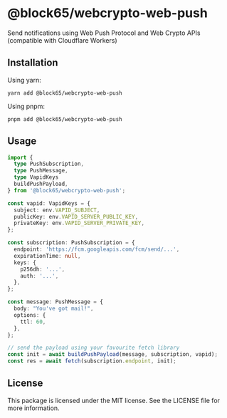 # @block65/webcrypto-web-push

Send notifications using Web Push Protocol and Web Crypto APIs (compatible with
Cloudflare Workers)

## Installation

Using yarn:

```
yarn add @block65/webcrypto-web-push
```

Using pnpm:

```
pnpm add @block65/webcrypto-web-push
```

## Usage

```typescript
import {
  type PushSubscription,
  type PushMessage,
  type VapidKeys
  buildPushPayload,
} from '@block65/webcrypto-web-push';

const vapid: VapidKeys = {
  subject: env.VAPID_SUBJECT,
  publicKey: env.VAPID_SERVER_PUBLIC_KEY,
  privateKey: env.VAPID_SERVER_PRIVATE_KEY,
};

const subscription: PushSubscription = {
  endpoint: 'https://fcm.googleapis.com/fcm/send/...',
  expirationTime: null,
  keys: {
    p256dh: '...',
    auth: '...',
  },
};

const message: PushMessage = {
  body: "You've got mail!",
  options: {
    ttl: 60,
  },
};

// send the payload using your favourite fetch library
const init = await buildPushPayload(message, subscription, vapid);
const res = await fetch(subscription.endpoint, init);
```

## License

This package is licensed under the MIT license. See the LICENSE file for more information.

